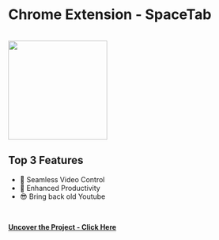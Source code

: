 # Chrome Extension - SpaceTab
<br>

<img src="https://i.imgur.com/Rj6DaKc.png" height="200">
<br>

## Top 3 Features

* 🎯 Seamless Video Control
* 🚀 Enhanced Productivity
* 😎 Bring back old Youtube
<br>

**[Uncover the Project - Click Here](https://github.com/MrOlof/SpaceTab.git)**
